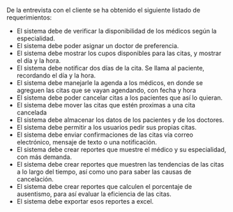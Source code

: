
De la entrevista con el cliente se ha obtenido el siguiente listado de requerimientos:

- El sistema debe de verificar la disponibilidad de los médicos según la especialidad.
- El sistema debe poder asignar un doctor de preferencia.
- El sistema debe mostrar los cupos disponibles para las citas, y mostrar el día y la hora.
- El sistema debe notificar dos días de la cita. Se llama al paciente, recordando el día y la hora.
- El sistema debe manejarle la agenda a los médicos, en donde se agreguen las citas que se vayan agendando, con fecha y hora
- El sistema debe poder cancelar citas a los pacientes que así lo quieran.
- El sistema debe mover las citas que estén proximas a una cita cancelada
- El sistema debe almacenar los datos de los pacientes y de los doctores.
- El sistema debe permitir a los usuarios pedir sus propias citas.
- El sistema debe enviar confirmaciones de las citas vía correo electrónico, mensaje de texto o una notificación.
- El sistema debe crear reportes que muestre el médico y su especialidad, con más demanda.
- El sistema debe crear reportes que muestren las tendencias de las citas a lo largo del tiempo, así como uno para saber las causas de cancelación.
- El sistema debe crear reportes que calculen el porcentaje de ausentismo, para así evaluar la eficiencia de las citas.
- El sistema debe exportar esos reportes a excel.

